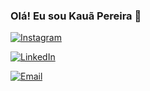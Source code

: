 ### Olá! Eu sou Kauã Pereira 👋

[![Instagram](https://img.shields.io/badge/Instagram-E4405F?style=for-the-badge&logo=instagram&logoColor=white)](https://www.instagram.com/k_pereira15/)

[![LinkedIn](https://img.shields.io/badge/LinkedIn-0077B5?style=for-the-badge&logo=linkedin&logoColor=white)](https://www.linkedin.com/in/kau%C3%A38/)

[![Email](https://img.shields.io/badge/Gmail-D14836?style=for-the-badge&logo=gmail&logoColor=white)](GTvVlcSBnpqZZgxDVzJLrqkGQFrBmLbtCbwLSCskDxzWXJZXBZttmMXNkMdpvZvxSXbgmMxVvgcxL)
